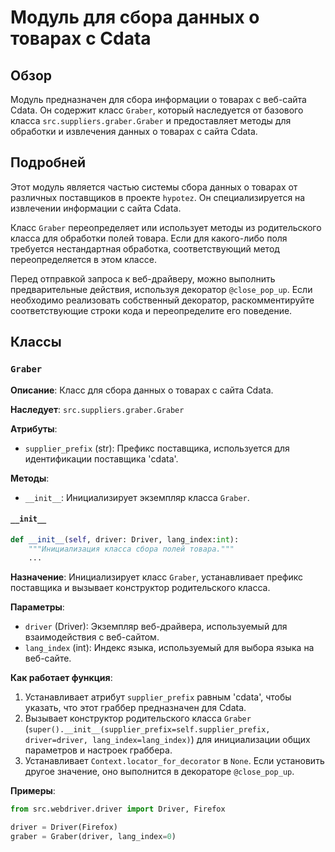 # Модуль для сбора данных о товарах с Cdata

## Обзор

Модуль предназначен для сбора информации о товарах с веб-сайта Cdata. Он содержит класс `Graber`, который наследуется от базового класса `src.suppliers.graber.Graber` и предоставляет методы для обработки и извлечения данных о товарах с сайта Cdata.

## Подробней

Этот модуль является частью системы сбора данных о товарах от различных поставщиков в проекте `hypotez`. Он специализируется на извлечении информации с сайта Cdata.

Класс `Graber` переопределяет или использует методы из родительского класса для обработки полей товара. Если для какого-либо поля требуется нестандартная обработка, соответствующий метод переопределяется в этом классе.

Перед отправкой запроса к веб-драйверу, можно выполнить предварительные действия, используя декоратор `@close_pop_up`. Если необходимо реализовать собственный декоратор, раскомментируйте соответствующие строки кода и переопределите его поведение.

## Классы

### `Graber`

**Описание**: Класс для сбора данных о товарах с сайта Cdata.

**Наследует**: `src.suppliers.graber.Graber`

**Атрибуты**:
- `supplier_prefix` (str): Префикс поставщика, используется для идентификации поставщика 'cdata'.

**Методы**:
- `__init__`: Инициализирует экземпляр класса `Graber`.

#### `__init__`

```python
def __init__(self, driver: Driver, lang_index:int):
    """Инициализация класса сбора полей товара."""
    ...
```

**Назначение**: Инициализирует класс `Graber`, устанавливает префикс поставщика и вызывает конструктор родительского класса.

**Параметры**:
- `driver` (Driver): Экземпляр веб-драйвера, используемый для взаимодействия с веб-сайтом.
- `lang_index` (int): Индекс языка, используемый для выбора языка на веб-сайте.

**Как работает функция**:
1. Устанавливает атрибут `supplier_prefix` равным 'cdata', чтобы указать, что этот граббер предназначен для Cdata.
2. Вызывает конструктор родительского класса `Graber` (`super().__init__(supplier_prefix=self.supplier_prefix, driver=driver, lang_index=lang_index)`) для инициализации общих параметров и настроек граббера.
3. Устанавливает `Context.locator_for_decorator` в `None`. Если установить другое значение, оно выполнится в декораторе `@close_pop_up`.

**Примеры**:
```python
from src.webdriver.driver import Driver, Firefox

driver = Driver(Firefox)
graber = Graber(driver, lang_index=0)